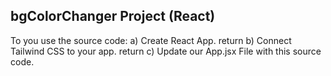 ## bgColorChanger Project (React)
To you use the source code:
a) Create React App.  return
b) Connect Tailwind CSS to your app.  return 
c) Update our App.jsx File with this source code.
